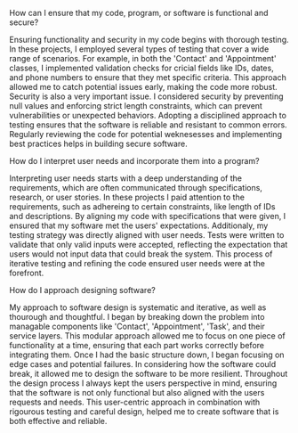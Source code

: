 How can I ensure that my code, program, or software is functional and secure?

Ensuring functionality and security in my code begins with thorough testing. In these projects, I employed several types of testing that cover a wide range of scenarios. For example, in both the 'Contact' and 'Appointment' classes, I implemented validation checks for cricial fields like IDs, dates, and phone numbers to ensure that they met specific criteria. This approach allowed me to catch potential issues early, making the code more robust. Security is also a very important issue. I considered security by preventing null values and enforcing strict length constraints, which can prevent vulnerabilities or unexpected behaviors. Adopting a disciplined approach to testing ensures that the software is reliable and resistant to common errors. Regularly reviewing the code for potential weknesesses and implementing best practices helps in building secure software. 

How do I interpret user needs and incorporate them into a program?

Interpreting user needs starts with a deep understanding of the requirements, which are often communicated through specifications, research, or user stories. In these projects I paid attention to the requirements, such as adhereing to certain constraints, like length of IDs and descriptions. By aligning my code with specifications that were given, I ensured that my software met the users' expectations. Additionaly, my testing strategy was directly aligned with user needs. Tests were written to validate that only valid inputs were accepted, reflecting the expectation that users would not input data that could break the system. This process of iterative testing and refining the code ensured user needs were at the forefront. 

How do I approach designing software?

My approach to software design is systematic and iterative, as well as thourough and thoughtful. I began by breaking down the problem into managable components like 'Contact', 'Appointment', 'Task', and their service layers. This modular approach allowed me to focus on one piece of functionality at a time, ensuring that each part works correctly before integrating them. Once I had the basic structure down, I began focusing on edge cases and potential failures. In considering how the software could break, it allowed me to design the software to be more resilient. Throughout the design process I always kept the users perspective in mind, ensuring that the software is not only functional but also aligned with the users requests and needs. This user-centric approach in combination with rigourous testing and careful design, helped me to create software that is both effective and reliable. 

